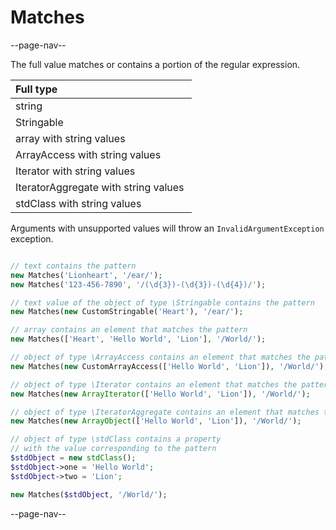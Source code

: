# Matches

--page-nav--

The full value matches or contains a portion of the regular expression.

| Full type                            |
|:--                                   |
| string                               |
| Stringable                           |
| array with string values ​​            |
| ArrayAccess with string values ​​      |
| Iterator with string values ​​         |
| IteratorAggregate with string values ​​|
| stdClass with string values          ​​|

Arguments with unsupported values ​​will throw an `InvalidArgumentException` exception.

```php

// text contains the pattern
new Matches('Lionheart', '/ear/');
new Matches('123-456-7890', '/(\d{3})-(\d{3})-(\d{4})/');

// text value of the object of type \Stringable contains the pattern
new Matches(new CustomStringable('Heart'), '/ear/');

// array contains an element that matches the pattern
new Matches(['Heart', 'Hello World', 'Lion'], '/World/');

// object of type \ArrayAccess contains an element that matches the pattern
new Matches(new CustomArrayAccess(['Hello World', 'Lion']), '/World/');

// object of type \Iterator contains an element that matches the pattern
new Matches(new ArrayIterator(['Hello World', 'Lion']), '/World/');

// object of type \IteratorAggregate contains an element that matches the pattern
new Matches(new ArrayObject(['Hello World', 'Lion']), '/World/');

// object of type \stdClass contains a property
// with the value corresponding to the pattern
$stdObject = new stdClass();
$stdObject->one = 'Hello World';
$stdObject->two = 'Lion';

new Matches($stdObject, '/World/');
```

--page-nav--
